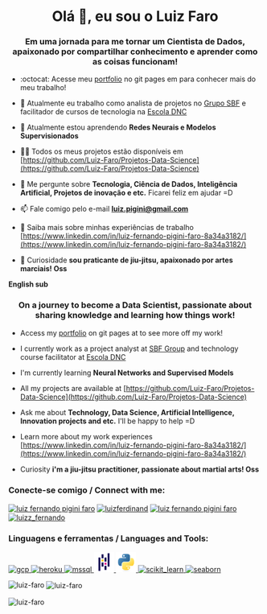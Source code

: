 <h1 align="center">Olá 👋, eu sou o Luiz Faro</h1>
<h3 align="center">Em uma jornada para me tornar um Cientista de Dados, apaixonado por compartilhar conhecimento e aprender como as coisas funcionam!</h3>

- :octocat: Acesse meu [portfolio](https://luiz-faro.github.io/Luiz-Portfolio/) no git pages em para conhecer mais do meu trabalho!

- 🔭 Atualmente eu trabalho como analista de projetos no [Grupo SBF](https://ri.gruposbf.com.br/) e facilitador de cursos de tecnologia na [Escola DNC](https://www.escoladnc.com.br/)

- 🌱 Atualmente estou aprendendo **Redes Neurais e Modelos Supervisionados**

- 👨‍💻 Todos os meus projetos estão disponíveis em [https://github.com/Luiz-Faro/Projetos-Data-Science](https://github.com/Luiz-Faro/Projetos-Data-Science)

- 💬 Me pergunte sobre **Tecnologia, Ciência de Dados, Inteligência Artificial, Projetos de inovação e etc.** Ficarei feliz em ajudar =D

- 📫 Fale comigo pelo e-mail **luiz.pigini@gmail.com**

- 📄 Saiba mais sobre minhas experiências de trabalho [https://www.linkedin.com/in/luiz-fernando-pigini-faro-8a34a3182/](https://www.linkedin.com/in/luiz-fernando-pigini-faro-8a34a3182/)

- :mechanical_arm: Curiosidade **sou praticante de jiu-jitsu, apaixonado por artes marciais! Oss**

**English sub**

<h3 align="center">On a journey to become a Data Scientist, passionate about sharing knowledge and learning how things work!</h3>

- Access my [portfolio](https://luiz-faro.github.io/Luiz-Portfolio/) on git pages at to see more off my work!

- I currently work as a project analyst at [SBF Group](https://ri.gruposbf.com.br/) and technology course facilitator at [Escola DNC](https://www.escoladnc.com.br/ )

- I'm currently learning **Neural Networks and Supervised Models**

- All my projects are available at [https://github.com/Luiz-Faro/Projetos-Data-Science](https://github.com/Luiz-Faro/Projetos-Data-Science)

- Ask me about **Technology, Data Science, Artificial Intelligence, Innovation projects and etc.** I'll be happy to help =D

- Learn more about my work experiences [https://www.linkedin.com/in/luiz-fernando-pigini-faro-8a34a3182/](https://www.linkedin.com/in/luiz-fernando-pigini-faro-8a34a3182/)

- Curiosity **i'm a jiu-jitsu practitioner, passionate about martial arts! Oss**


<h3 align="left">Conecte-se comigo / Connect with me:</h3>
<p align="left">
<a href="https://linkedin.com/in/luiz fernando pigini faro" target="blank"><img align="center" src="https://raw.githubusercontent.com/rahuldkjain/github-profile-readme-generator/master/src/images/icons/Social/linked-in-alt.svg" alt="luiz fernando pigini faro" height="30" width="40" /></a>
<a href="https://kaggle.com/luizferdinand" target="blank"><img align="center" src="https://raw.githubusercontent.com/rahuldkjain/github-profile-readme-generator/master/src/images/icons/Social/kaggle.svg" alt="luizferdinand" height="30" width="40" /></a>
<a href="https://fb.com/luiz fernando pigini faro" target="blank"><img align="center" src="https://raw.githubusercontent.com/rahuldkjain/github-profile-readme-generator/master/src/images/icons/Social/facebook.svg" alt="luiz fernando pigini faro" height="30" width="40" /></a>
<a href="https://instagram.com/luizz_fernando" target="blank"><img align="center" src="https://raw.githubusercontent.com/rahuldkjain/github-profile-readme-generator/master/src/images/icons/Social/instagram.svg" alt="luizz_fernando" height="30" width="40" /></a>
</p>

<h3 align="left">Linguagens e ferramentas / Languages and Tools:</h3>
<p align="left"> <a href="https://cloud.google.com" target="_blank" rel="noreferrer"> <img src="https://www.vectorlogo.zone/logos/google_cloud/google_cloud-icon.svg" alt="gcp" width="40" height="40"/> </a> <a href="https://heroku.com" target="_blank" rel="noreferrer"> <img src="https://www.vectorlogo.zone/logos/heroku/heroku-icon.svg" alt="heroku" width="40" height="40"/> </a> <a href="https://www.microsoft.com/en-us/sql-server" target="_blank" rel="noreferrer"> <img src="https://www.svgrepo.com/show/303229/microsoft-sql-server-logo.svg" alt="mssql" width="40" height="40"/> </a> <a href="https://pandas.pydata.org/" target="_blank" rel="noreferrer"> <img src="https://raw.githubusercontent.com/devicons/devicon/2ae2a900d2f041da66e950e4d48052658d850630/icons/pandas/pandas-original.svg" alt="pandas" width="40" height="40"/> </a> <a href="https://www.python.org" target="_blank" rel="noreferrer"> <img src="https://raw.githubusercontent.com/devicons/devicon/master/icons/python/python-original.svg" alt="python" width="40" height="40"/> </a> <a href="https://scikit-learn.org/" target="_blank" rel="noreferrer"> <img src="https://upload.wikimedia.org/wikipedia/commons/0/05/Scikit_learn_logo_small.svg" alt="scikit_learn" width="40" height="40"/> </a> <a href="https://seaborn.pydata.org/" target="_blank" rel="noreferrer"> <img src="https://seaborn.pydata.org/_images/logo-mark-lightbg.svg" alt="seaborn" width="40" height="40"/> </a> </p>

<p><img align="left" src="https://github-readme-stats.vercel.app/api/top-langs?username=luiz-faro&show_icons=true&locale=en&layout=compact" alt="luiz-faro" /></p>

<p>&nbsp;<img align="center" src="https://github-readme-stats.vercel.app/api?username=luiz-faro&show_icons=true&locale=en" alt="luiz-faro" /></p>

<p><img align="center" src="https://github-readme-streak-stats.herokuapp.com/?user=luiz-faro&" alt="luiz-faro" /></p>
